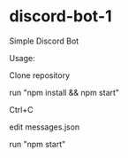 # discord-bot-1
Simple Discord Bot

Usage:

Clone repository

run "npm install && npm start"

Ctrl+C

edit messages.json

run "npm start"
